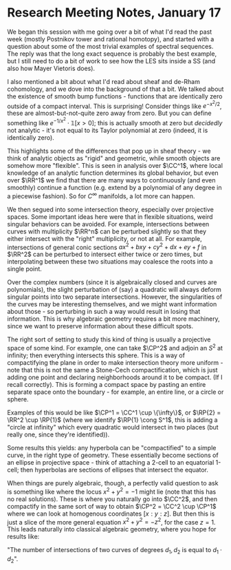 # Research Meeting Notes, January 17



We began this session with me going over a bit of what I'd read the past week (mostly Postnikov tower and rational homotopy), and started with a question about some of the most trivial examples of spectral sequences. The reply was that the long exact sequence is probably the best example, but I still need to do a bit of work to see how the LES sits inside a SS (and also how Mayer Vietoris does).

I also mentioned a bit about what I'd read about sheaf and de-Rham cohomology, and we dove into the background of that a bit. We talked about the existence of smooth bump functions - functions that are identically zero outside of a compact interval. This is surprising! Consider things like $e^{-x^2/2}$, these are almost-but-not-quite zero away from zero. But you can define something like $e^{-1/x^2}\cdot\mathbb{1}[x > 0]$; this is actually smooth at zero but *decidedly* not analytic - it's not equal to its Taylor polynomial at zero (indeed, it is identically zero). 

This highlights some of the differences that pop up in sheaf theory - we think of analytic objects as "rigid" and geometric, while smooth objects are somehow more "flexible". This is seen in analysis over $\CC^1$, where local knowledge of an analytic function determines its global behavior, but even over $\RR^1$ we find that there are many ways to continuously (and even smoothly) continue a function (e.g. extend by a polynomial of any degree in a piecewise fashion). So for $C^\infty$ manifolds, a lot more can happen.

We then segued into some intersection theory, especially over projective spaces. Some important ideas here were that in flexible situations, weird singular behaviors can be avoided. For example, intersections between curves with multiplicity $\RR^n$ can be perturbed slightly so that they either intersect with the "right" multiplicity, or not at all. For example, intersections of general conic sections $ax^2 + bxy + cy^2 + dx + ey + f$ in $\RR^2$ can be perturbed to intersect either twice or zero times, but interpolating between these two situations may coalesce the roots into a single point.

Over the complex numbers (since it is algebraically closed and curves are polynomials), the slight perturbation of (say) a quadratic will always deform singular points into two separate intersections. However, the singularities of the curves may be interesting themselves, and we might want information about those - so perturbing in such a way would result in losing that information. This is why algebraic geometry requires a bit more machinery, since we want to preserve information about these difficult spots.

The right sort of setting to study this kind of thing is usually a projective space of some kind. For example, one can take $\CP^2$ and adjoin an $S^2$ at infinity; then everything intersects this sphere. This is a way of compactifying the plane in order to make intersection theory more uniform - note that this is not the same a Stone-Cech compactification, which is just adding one point and declaring neighborhoods around it to be compact. (If I recall correctly). This is forming a compact space by pasting an entire separate space onto the boundary - for example, an entire line, or a circle or sphere.

Examples of this would be like $\CP^1 = \CC^1 \cup \{\infty\}$, or $\RP{2} = \RR^2 \cup \RP{1}$ (where we identify $\RP{1} \cong S^1$, this is adding a "circle at infinity" which every quadratic would intersect in two places (but really one, since they're identified)).

Some results this yields: any hyperbola can be "compactified" to a simple curve, in the right type of geometry. These essentially become sections of an ellipse in projective space - think of attaching a 2-cell to an equatorial 1-cell; then hyperbolas are sections of ellipses that intersect the equator.

When things are purely algebraic, though, a perfectly valid question to ask is something like where the locus $x^2 + y^2 = -1$ might lie (note that this has no real solutions). These is where you naturally go into $\CC^2$, and then compactify in the same sort of way to obtain $\CP^2 = \CC^2 \cup \CP^1$ where we can look at homogenous coordinates $[x:y:z]$. But then this is just a slice of the more general equation $x^2 + y^2 = -z^2$, for the case $z=1$. This leads naturally into classical algebraic geometry, where you hope for results like:

"The number of intersections of two curves of degrees $d_1, d_2$ is equal to $d_1\cdot d_2$".